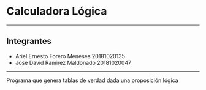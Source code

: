 # Calculadora Lógica
---
## Integrantes
- Ariel Ernesto Forero Meneses 20181020135
- Jose David Ramirez Maldonado 20181020047
---
Programa que genera tablas de verdad dada una proposición lógica
